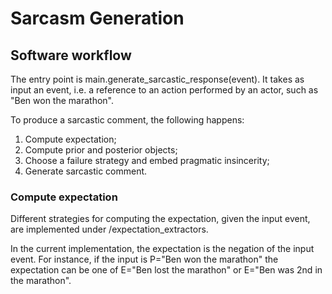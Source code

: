 # Sarcasm Generation

## Software workflow

The entry point is main.generate_sarcastic_response(event). It takes as input an
event, i.e. a reference to an action performed by an actor, such as "Ben won the
marathon".

To produce a sarcastic comment, the following happens:

1. Compute expectation;
2. Compute prior and posterior objects;
3. Choose a failure strategy and embed pragmatic insincerity;
4. Generate sarcastic comment.

### Compute expectation

Different strategies for computing the expectation, given the input event,
are implemented under /expectation_extractors.

In the current implementation, the expectation is the negation of the input
event. For instance, if the input is P="Ben won the marathon" the expectation
can be one of E="Ben lost the marathon" or E="Ben was 2nd in the marathon".

